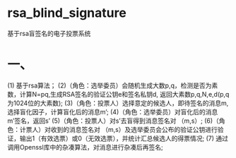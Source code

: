 # rsa_blind_signature
基于rsa盲签名的电子投票系统

# 一、
(1) 基于rsa算法；
(2)（角色：选举委员）会随机生成大数p,q，检测是否为素数，计算N=pq,生成RSA签名的验证公钥e和签名私钥d, 返回大素数p,q,N,e,d(p,q为1024位的大素数);
(3)（角色：投票人）选择意定的候选人，即待签名的消息m, 选择盲化因子，计算盲化后的消息m’;
(4)（角色：选举委员）对盲化后的消息m’签名，返回s’
(5)（角色：投票人）对s’去盲得到消息签名对 （m,s）;
(6)（角色：计票人）对收到的消息签名对 （m,s）及选举委员会公布的验证公钥进行验证，输出1（有效选票）或0（无效选票），并统计汇总候选人的得票情况;
(7) 通过调用Openssl库中的杂凑算法，对消息进行杂凑后再签名;
